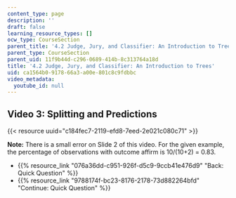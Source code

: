 ```yaml
---
content_type: page
description: ''
draft: false
learning_resource_types: []
ocw_type: CourseSection
parent_title: '4.2 Judge, Jury, and Classifier: An Introduction to Trees '
parent_type: CourseSection
parent_uid: 11f9b44d-c296-0689-414b-8c313764a18d
title: '4.2 Judge, Jury, and Classifier: An Introduction to Trees'
uid: ca1564b0-9178-66a3-a00e-801c8c9fdbbc
video_metadata:
  youtube_id: null
---
```

## Video 3: Splitting and Predictions

{{< resource uuid="c184fec7-2119-efd8-7eed-2e021c080c71" >}}

**Note:** There is a small error on Slide 2 of this video. For the given example, the percentage of observations with outcome affirm is 10/(10+2) = 0.83.

- {{% resource_link "076a36dd-c951-926f-d5c9-9ccb41e476d9" "Back: Quick Question" %}}
- {{% resource_link "9788174f-bc23-8176-2178-73d882264bfd" "Continue: Quick Question" %}}